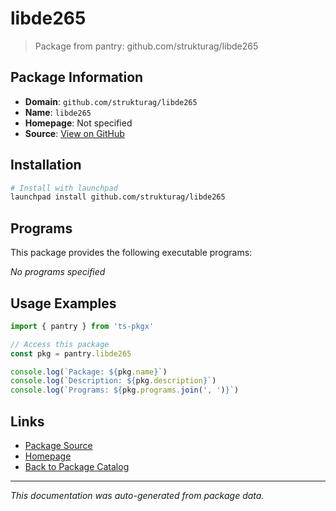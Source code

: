 # libde265

> Package from pantry: github.com/strukturag/libde265

## Package Information

- **Domain**: `github.com/strukturag/libde265`
- **Name**: `libde265`
- **Homepage**: Not specified
- **Source**: [View on GitHub](https://github.com/pkgxdev/pantry/tree/main/projects/github.com/strukturag/libde265/package.yml)

## Installation

```bash
# Install with launchpad
launchpad install github.com/strukturag/libde265
```

## Programs

This package provides the following executable programs:

*No programs specified*

## Usage Examples

```typescript
import { pantry } from 'ts-pkgx'

// Access this package
const pkg = pantry.libde265

console.log(`Package: ${pkg.name}`)
console.log(`Description: ${pkg.description}`)
console.log(`Programs: ${pkg.programs.join(', ')}`)
```

## Links

- [Package Source](https://github.com/pkgxdev/pantry/tree/main/projects/github.com/strukturag/libde265/package.yml)
- [Homepage](#)
- [Back to Package Catalog](../../../package-catalog.md)

---

*This documentation was auto-generated from package data.*
